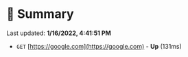 # 📖 Summary
Last updated: **1/16/2022, 4:41:51 PM**

- `GET` [https://google.com](https://google.com) - **Up** (131ms)
